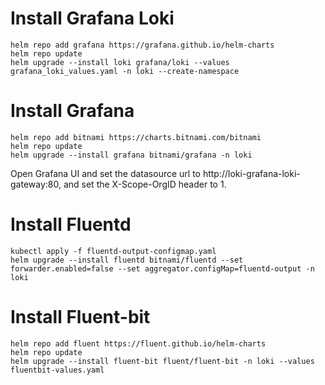 # Install Grafana Loki

```shell
helm repo add grafana https://grafana.github.io/helm-charts
helm repo update
helm upgrade --install loki grafana/loki --values grafana_loki_values.yaml -n loki --create-namespace
```

# Install Grafana

```shell
helm repo add bitnami https://charts.bitnami.com/bitnami
helm repo update
helm upgrade --install grafana bitnami/grafana -n loki
```
Open Grafana UI and set the datasource url to http://loki-grafana-loki-gateway:80, and set the X-Scope-OrgID header to 1.

# Install Fluentd

```shell
kubectl apply -f fluentd-output-configmap.yaml
helm upgrade --install fluentd bitnami/fluentd --set forwarder.enabled=false --set aggregator.configMap=fluentd-output -n loki
```

# Install Fluent-bit

```shell
helm repo add fluent https://fluent.github.io/helm-charts
helm repo update
helm upgrade --install fluent-bit fluent/fluent-bit -n loki --values fluentbit-values.yaml
```